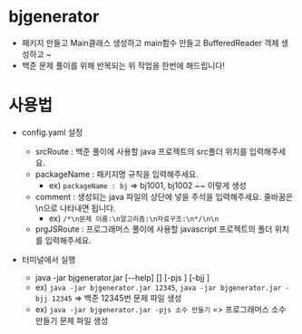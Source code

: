 # bjgenerator
- 패키지 만들고 Main클래스 생성하고 main함수 만들고 BufferedReader 객체 생성하고 ~
- 백준 문제 풀이를 위해 반복되는 위 작업을 한번에 해드립니다!


# 사용법
* config.yaml 설정
  + srcRoute : 백준 풀이에 사용할 java 프로젝트의 src폴더 위치를 입력해주세요.
  + packageName : 패키지명 규칙을 입력해주세요.
    - ex) ```packageName : bj``` => bj1001, bj1002 ~~ 이렇게 생성
  + comment : 생성되는 java 파일의 상단에 넣을 주석을 입력해주세요. 줄바꿈은 \n으로 나타내면 됩니다.
    - ex) ```/*\n문제 이름:\n알고리즘:\n자료구조:\n*/\n\n```
  + prgJSRoute : 프로그래머스 풀이에 사용할 javascript 프로젝트의 폴더 위치를 입력해주세요.

* 터미널에서 실행
  + java -jar bjgenerator.jar [--help] [<bj problem num>] [-pjs <problem name>] [-bjj <bj problem num>]
  + ex) ```java -jar bjgenerator.jar 12345```, ```java -jar bjgenerator.jar -bjj 12345```  => 백준 12345번 문제 파일 생성
  + ex) ```java -jar bjgenerator.jar -pjs 소수 만들기```  => 프로그래머스 소수 만들기 문제 파일 생성
  

